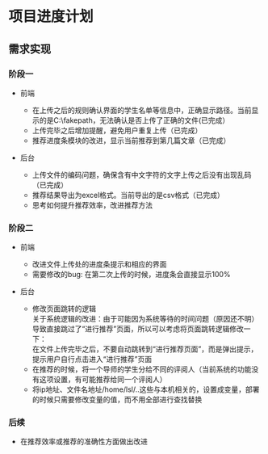 # 项目进度计划

## 需求实现
### 阶段一
+ 前端
  + 在上传之后的规则确认界面的学生名单等信息中，正确显示路径。当前显示的是C:\fakepath，无法确认是否上传了正确的文件(已完成）
  + 上传完毕之后增加提醒，避免用户重复上传（已完成）
  + 推荐进度条模块的改进，显示当前推荐到第几篇文章（已完成）
  
+ 后台
  + 上传文件的编码问题，确保含有中文字符的文字上传之后没有出现乱码（已完成）
  + 推荐结果导出为excel格式。当前导出的是csv格式（已完成）
  + 思考如何提升推荐效率，改进推荐方法

### 阶段二
+ 前端
  + 改进文件上传处的进度条提示和相应的界面
  + 需要修改的bug: 在第二次上传的时候，进度条会直接显示100%

+ 后台
  + 修改页面跳转的逻辑<br/>
    关于系统逻辑的改进：由于可能因为系统等待的时间问题（原因还不明）导致直接跳过了“进行推荐”页面，所以可以考虑将页面跳转逻辑修改一下：<br/>
    在文件上传完毕之后，不要自动跳转到“进行推荐页面”，而是弹出提示，提示用户自行点击进入“进行推荐”页面
  + 在推荐的时候，将一个导师的学生分给不同的评阅人（当前系统的功能没有这项设置，有可能推荐给同一个评阅人）
  + 将ip地址、文件名地址/home/lsl/..这些与本机相关的，设置成变量，部署的时候只需要修改变量的值，而不用全部进行查找替换


### 后续
  + 在推荐效率或推荐的准确性方面做出改进
